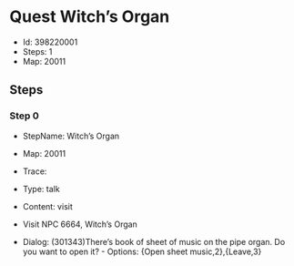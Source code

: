 # Quest Witch’s Organ

- Id: 398220001
- Steps: 1
- Map: 20011

## Steps

### Step 0
- StepName:  Witch’s Organ
- Map:  20011
- Trace:  
- Type:  talk
- Content:  visit
- Visit NPC 6664, Witch’s Organ

- Dialog: (301343)There’s book of sheet of music on the pipe organ. Do you want to open it? - Options: {Open sheet music,2},{Leave,3}


